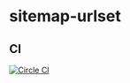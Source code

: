 # sitemap-urlset

## CI

[![Circle CI](https://circleci.com/gh/LucasRodrigues/sitemap-urlset.svg?style=svg)](https://circleci.com/gh/LucasRodrigues/sitemap-urlset)

